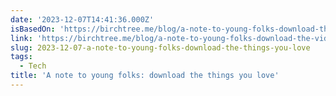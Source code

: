 ```yaml
---
date: '2023-12-07T14:41:36.000Z'
isBasedOn: 'https://birchtree.me/blog/a-note-to-young-folks-download-the-videos-you-love/'
link: 'https://birchtree.me/blog/a-note-to-young-folks-download-the-videos-you-love/'
slug: 2023-12-07-a-note-to-young-folks-download-the-things-you-love
tags:
  - Tech
title: 'A note to young folks: download the things you love'
---
```


